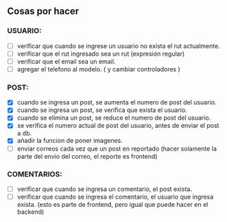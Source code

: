 ## **Cosas por hacer**

### USUARIO:

- [ ] verificar que cuando se ingrese un usuario no exista el rut actualmente.
- [ ] verificar que el rut ingresado sea un rut (expresión regular)
- [ ] verificar que el email sea un email.
- [ ] agregar el telefono al modelo. ( y cambiar controladores )

### POST:

- [x] cuando se ingresa un post, se aumenta el numero de post del usuario.
- [x] cuando se ingresa un post, se verifica que exista el usuario.
- [x] cuando se elimina un post, se reduce el numero de post del usuario.
- [x] se verifica el numero actual de post del usuario, antes de enviar el post a db.
- [x] añadir la funcion de poner imagenes.
- [ ] enviar correos cada vez que un post en reportado (hacer solamente la parte del envio del correo, el reporte es frontend)

### COMENTARIOS:

- [ ] verificar que cuando se ingresa un comentario, el post exista.
- [ ] verificar que cuando se ingresa el comentario, el usuario que ingresa exista. (esto es parte de frontend, pero igual que puede hacer en el backend)
